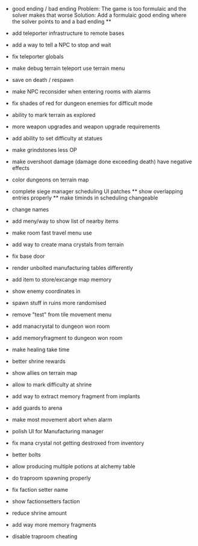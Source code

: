 * good ending / bad ending
Problem:
The game is too formulaic and the solver makes that worse
Solution:
Add a formulaic good ending where the solver points to and a bad ending
** 



* add teleporter infrastructure to remote bases
* add a way to tell a NPC to stop and wait
* fix teleporter globals
* make debug terrain teleport use terrain menu
* save on death / respawn
* make NPC reconsider when entering rooms with alarms
* fix shades of red for dungeon enemies for difficult mode
* ability to mark terrain as explored
* more weapon upgrades and weapon upgrade requirements
* add ability to set difficulty at statues
* make grindstones less OP
* make overshoot damage (damage done exceeding death) have negative effects
* color dungeons on terrain map
* complete siege manager scheduling UI patches
** show overlapping entries properly
** make timinds in scheduling changeable
* change names
* add meny/way to show list of nearby items 
* make room fast travel menu use 
* add way to create mana crystals from terrain
* fix base door
* render unbolted manufacturing tables differently
* add item to store/excange map memory
* show enemy coordinates in 
* spawn stuff in ruins more randomised
* remove "test" from tile movement menu
* add manacrystal to dungeon won room
* add memoryfragment to dungeon won room
* make healing take time
* better shrine rewards
* show allies on terrain map
* allow to mark difficulty at shrine
* add way to extract memory fragment from implants
* add guards to arena
* make most movement abort when alarm
* polish UI for Manufacturing manager
* fix mana crystal not getting destroxed from inventory
* better bolts
* allow producing multiple potions at alchemy table
* do traproom spawning properly
* fix faction setter name
* show factionsetters faction
* reduce shrine amount
* add way more memory fragments
* disable traproom cheating
